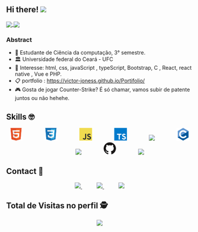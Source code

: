 
## Hi there! <img src="https://raw.githubusercontent.com/iampavangandhi/iampavangandhi/master/gifs/Hi.gif" width="30px"></h2>

<div>
  <a href="https://github.com/victor-joness">
  <a href="https://github.com/anuraghazra/github-readme-stats">
    <img
      align="center"
      src="https://github-readme-stats.vercel.app/api/top-langs/?username=victor-joness&layout=compact"
    />
  </a>
  <a href="https://github.com/anuraghazra/github-readme-stats">
    <img
      align="center"
      height="140"
      src="https://github-readme-stats.vercel.app/api?username=victor-joness&count_private=true&show_icons=true&custom_title=Github%20Status&hide=issues"
    />
  </a>
</div>
  
### Abstract

- 🌱 Estudante de Ciência da computação, 3° semestre.
- 🏛 Universidade federal do Ceará - UFC
- 💙 Interesse: html, css, javaScript , typeScript, Bootstrap, C , React, react native , Vue e PHP.
- 📋 portfolio : https://victor-joness.github.io/Portifolio/
- :video_game: Gosta de jogar Counter-Strike? É só chamar, vamos subir de patente juntos ou não hehehe.


## Skills :nerd_face:
<p align="center">
    <img height="35" src="https://raw.githubusercontent.com/devicons/devicon/master/icons/html5/html5-original.svg">
    &nbsp;&nbsp;&nbsp;&nbsp;&nbsp;&nbsp;&nbsp;&nbsp;&nbsp;&nbsp;&nbsp;&nbsp;&nbsp;
    <img height="35" src="https://raw.githubusercontent.com/devicons/devicon/master/icons/css3/css3-original.svg">
    &nbsp;&nbsp;&nbsp;&nbsp;&nbsp;&nbsp;&nbsp;&nbsp;&nbsp;&nbsp;&nbsp;&nbsp;&nbsp;
    <img height="35" src="https://raw.githubusercontent.com/devicons/devicon/master/icons/javascript/javascript-original.svg">
    &nbsp;&nbsp;&nbsp;&nbsp;&nbsp;&nbsp;&nbsp;&nbsp;&nbsp;&nbsp;&nbsp;&nbsp;&nbsp;
    <img height="35" src="https://raw.githubusercontent.com/devicons/devicon/master/icons/typescript/typescript-plain.svg">
    &nbsp;&nbsp;&nbsp;&nbsp;&nbsp;&nbsp;&nbsp;&nbsp;&nbsp;&nbsp;&nbsp;&nbsp;&nbsp;
    <img height="35" src="https://www.vectorlogo.zone/logos/getbootstrap/getbootstrap-icon.svg">
    &nbsp;&nbsp;&nbsp;&nbsp;&nbsp;&nbsp;&nbsp;&nbsp;&nbsp;&nbsp;&nbsp;&nbsp;&nbsp;
    <img height="35" src="https://raw.githubusercontent.com/devicons/devicon/master/icons/c/c-original.svg">
    &nbsp;&nbsp;&nbsp;&nbsp;&nbsp;&nbsp;&nbsp;&nbsp;&nbsp;&nbsp;&nbsp;&nbsp;&nbsp;
    <img height="35"src="https://www.vectorlogo.zone/logos/reactjs/reactjs-icon.svg">
     &nbsp;&nbsp;&nbsp;&nbsp;&nbsp;&nbsp;&nbsp;&nbsp;&nbsp;&nbsp;&nbsp;&nbsp;&nbsp;
    <img height="35" src="https://raw.githubusercontent.com/devicons/devicon/master/icons/github/github-original.svg">
    &nbsp;&nbsp;&nbsp;&nbsp;&nbsp;&nbsp;&nbsp;&nbsp;&nbsp;&nbsp;&nbsp;&nbsp;&nbsp;
    <img height="35" src="https://www.vectorlogo.zone/logos/vuejs/vuejs-icon.svg">
</p>

## Contact :iphone:

<p align="center">
    <a href="https://github.com/victor-joness">
        <img  src="https://img.shields.io/badge/github-%23100000.svg?&style=for-the-badge&logo=github&logoColor=white&link=mailto:https://github.com/teteusAraujo">
    </a>
    &nbsp;&nbsp;&nbsp;&nbsp;&nbsp;&nbsp;&nbsp;&nbsp;&nbsp;
    <a href="mailto:victorjonesmesquits@gmail.com">
        <img src="https://img.shields.io/badge/gmail-D14836?&style=for-the-badge&logo=gmail&logoColor=white&link=mailto:mateusaraujo996@gmail.com">
    </a>
    &nbsp;&nbsp;&nbsp;&nbsp;&nbsp;&nbsp;&nbsp;&nbsp;&nbsp;
    <a href="https://www.linkedin.com/in/victor-mesquita-b6a211198/">
        <img src="https://img.shields.io/badge/linkedin-%230077B5.svg?&style=for-the-badge&logo=linkedin&logoColor=white&link=mailto:https://www.linkedin.com/in/mateusaraujobarros/">
    </a>
</p>

<p align="center"> 

 ## Total de Visitas no perfil :detective: <br>
 <p align="center"> 
   <img alingn="center" src="https://profile-counter.glitch.me/victor-joness/count.svg" />
 </p>
</p>
